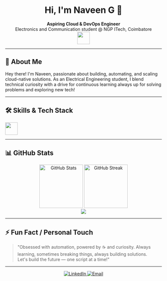 <h1 align="center">Hi, I'm Naveen G 👋</h1>
<p align="center">
  <b>Aspiring Cloud & DevOps Engineer</b> <br/>
  Electronics and Communication student @ NGP ITech, Coimbatore <br/>
  <img src="https://skillicons.dev/icons?i=aws,python,linux,git,docker,kubernetes,jenkins" height="40"/>
</p>

---

## 🚀 About Me

Hey there! I'm Naveen, passionate about building, automating, and scaling cloud-native solutions. As an Electrical Engineering student, I blend technical curiosity with a drive for continuous learning always up for solving problems and exploring new tech!

---

## 🛠️ Skills & Tech Stack

<p>
  <img src="https://skillicons.dev/icons?i=aws,python,linux,git,docker,kubernetes,jenkins" height="40"/>
</p>

---

## 📊 GitHub Stats

<p align="center">
  <img src="https://github-readme-stats.vercel.app/api?username=Naveen15github&show_icons=true&theme=tokyonight" alt="GitHub Stats" height="140"/>
  <img src="https://github-readme-streak-stats.herokuapp.com/?user=Naveen15github&theme=tokyonight" alt="GitHub Streak" height="140"/>
  <br/>
  <img src="https://github-profile-summary-cards.vercel.app/api/cards/profile-details?username=Naveen15github&theme=tokyonight"/>
</p>

---

## ⚡ Fun Fact / Personal Touch

> "Obsessed with automation, powered by ☕ and curiosity.
> Always learning, sometimes breaking things, always building solutions.  
> Let's build the future — one script at a time!"

---

<p align="center">
  <a href="https://www.linkedin.com/in/naveen15github/](https://www.linkedin.com/in/naveen-g-41a041253?lipi=urn%3Ali%3Apage%3Ad_flagship3_profile_view_base_contact_details%3BmzhPKgJFRMGbFlY3caUvYQ%3D%3D">
    <img alt="LinkedIn" src="https://img.shields.io/badge/LinkedIn-blue?logo=linkedin&logoColor=white&style=for-the-badge">
  </a>
  <a href="mailto:naveen6662005@gmail.com">
    <img alt="Email" src="https://img.shields.io/badge/Email-red?logo=gmail&logoColor=white&style=for-the-badge">
  </a>
</p>

<!--
Minimal, clean, and professional — say hi if you share the same curiosity!
-->
